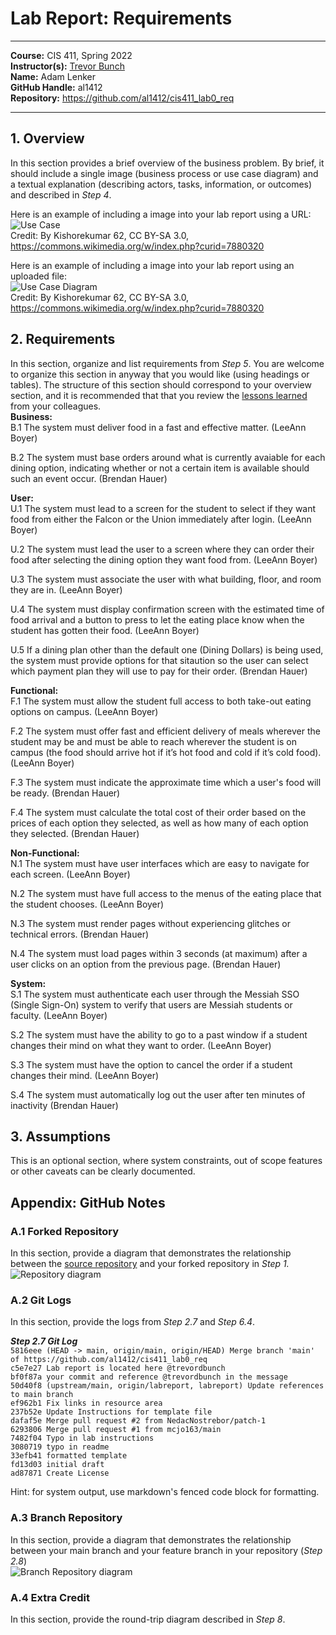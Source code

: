 # Lab Report: Requirements
___
**Course:** CIS 411, Spring 2022  
**Instructor(s):** [Trevor Bunch](https://github.com/trevordbunch)  
**Name:** Adam Lenker  
**GitHub Handle:** al1412  
**Repository:** https://github.com/al1412/cis411_lab0_req  
___

## 1. Overview
In this section provides a brief overview of the business problem.  By brief, it should include a single image (business process or use case diagram) and a textual explanation (describing actors, tasks, information, or outcomes) and described in *Step 4*.

Here is an example of including a image into your lab report using a URL:  
![Use Case](https://commons.wikimedia.org/wiki/File:Use_case_restaurant_model.svg#/media/File:Use_case_restaurant_model.svg)  
Credit: By Kishorekumar 62, CC BY-SA 3.0, https://commons.wikimedia.org/w/index.php?curid=7880320

Here is an example of including a image into your lab report using an uploaded file:  
![Use Case Diagram](/assets/Use_case_restaurant_model.svg)  
Credit: By Kishorekumar 62, CC BY-SA 3.0, https://commons.wikimedia.org/w/index.php?curid=7880320

## 2. Requirements
In this section, organize and list requirements from *Step 5*.  You are welcome to organize this section in anyway that you would like (using headings or tables).  The structure of this section should correspond to your overview section, and it is recommended that that you review the [lessons learned](../lessonsLearned.md) from your colleagues.    
**Business:**    
B.1 The system must deliver food in a fast and effective matter. (LeeAnn Boyer)    

B.2 The system must base orders around what is currently avaiable for each dining option, indicating whether or not a certain item is available should such an event occur. (Brendan Hauer)    


**User:**    
U.1 The system must lead to a screen for the student to select if they want food from either the Falcon or the Union immediately after login. (LeeAnn Boyer)    

U.2 The system must lead the user to a screen where they can order their food after selecting the dining option they want food from. (LeeAnn Boyer)    

U.3 The system must associate the user with what building, floor, and room they are in. (LeeAnn Boyer)    

U.4 The system must display confirmation screen with the estimated time of food arrival and a button to press to let the eating place know when the student has gotten their food. (LeeAnn Boyer)    

U.5 If a dining plan other than the default one (Dining Dollars) is being used, the system must provide options for that sitaution so the user can select which payment plan they will use to pay for their order. (Brendan Hauer)    


**Functional:**    
F.1 The system must allow the student full access to both take-out eating options on campus. (LeeAnn Boyer)    

F.2 The system must offer fast and efficient delivery of meals wherever the student may be and must be able to reach wherever the student is on campus (the food
should arrive hot if it’s hot food and cold if it’s cold food). (LeeAnn Boyer)    

F.3 The system must indicate the approximate time which a user's food will be ready. (Brendan Hauer)     

F.4 The system must calculate the total cost of their order based on the prices of each option they selected, as well as how many of each option they selected. (Brendan Hauer)    


**Non-Functional:**    
N.1 The system must have user interfaces which are easy to navigate for each screen. (LeeAnn Boyer)     

N.2 The system must have full access to the menus of the eating place that the student chooses. (LeeAnn Boyer)    

N.3 The system must render pages without experiencing glitches or technical errors. (Brendan Hauer)    

N.4 The system must load pages within 3 seconds (at maximum) after a user clicks on an option from the previous page. (Brendan Hauer)    


**System:**    
S.1 The system must authenticate each user through the Messiah SSO (Single Sign-On) system to verify that users are Messiah students or faculty. (LeeAnn Boyer)     

S.2 The system must have the ability to go to a past window if a student changes their mind on what they want to order. (LeeAnn Boyer)    

S.3 The system must have the option to cancel the order if a student changes their mind. (LeeAnn Boyer)    

S.4 The system must automatically log out the user after ten minutes of inactivity (Brendan Hauer)    


## 3. Assumptions
This is an optional section, where system constraints, out of scope features or other caveats can be clearly documented.  

## Appendix: GitHub Notes

### A.1 Forked Repository
In this section, provide a diagram that demonstrates the relationship between the [source repository](https://github.com/trevordbunch/cis411_lab0_req) and your forked repository in *Step 1.*  
![Repository diagram](https://user-images.githubusercontent.com/97567307/151079618-760d14d1-9e46-43be-b71c-2345e785d7fd.jpg)


### A.2 Git Logs
In this section, provide the logs from *Step 2.7* and *Step 6.4*.

***Step 2.7 Git Log***    
`5816eee (HEAD -> main, origin/main, origin/HEAD) Merge branch 'main' of https://github.com/al1412/cis411_lab0_req`     
`c5e7e27 Lab report is located here @trevordbunch`   
`bf0f87a your commit and reference @trevordbunch in the message`   
`50d40f8 (upstream/main, origin/labreport, labreport) Update references to main branch`   
`ef962b1 Fix links in resource area`   
`237b52e Update Instructions for template file`   
`dafaf5e Merge pull request #2 from NedacNostrebor/patch-1`   
`6293806 Merge pull request #1 from mcjo163/main`   
`7482f04 Typo in lab instructions`   
`3080719 typo in readme`   
`33efb41 formatted template`   
`fd13d03 initial draft`  
`ad87871 Create License`



Hint: for system output, use markdown's fenced code block for formatting.

### A.3 Branch Repository
In this section, provide a diagram that demonstrates the relationship between your main branch and your feature branch in your repository (*Step 2.8*)    
![Branch Repository diagram](https://user-images.githubusercontent.com/97567307/151678657-8d6a4aee-4593-41db-9789-e04537fd6e35.jpg)


### A.4 Extra Credit
In this section, provide the round-trip diagram described in *Step 8*.
